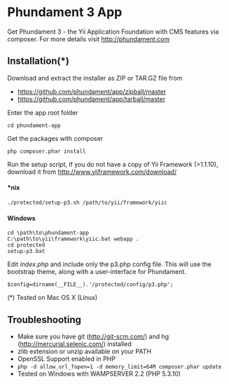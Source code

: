 Phundament 3 App
================

Get Phundament 3 - the Yii Application Foundation with CMS features via composer.
For more details visit http://phundament.com

Installation(*)
---------------

Download and extract the installer as ZIP or TAR.GZ file from

* https://github.com/phundament/app/zipball/master
* https://github.com/phundament/app/tarball/master

Enter the app root folder

```
cd phundament-app
```

Get the packages with composer

```
php composer.phar install
```

Run the setup script, if you do not have a copy of Yii Framework (>1.1.10), download it from http://www.yiiframework.com/download/

#### *nix
```
./protected/setup-p3.sh /path/to/yii/framework/yiic
```

#### Windows
```
cd \path\to\phundament-app
C:\path\to\yii\framework\yiic.bat webapp .
cd protected
setup-p3.bat
```


Edit *index.php* and include only the p3.php config file. This will use the bootstrap theme, along with a user-interface for Phundament.

```
$config=dirname(__FILE__).'/protected/config/p3.php';
```


 (*) Tested on Mac OS X (Linux)
 
 
Troubleshooting
---------------
 
 * Make sure you have git (http://git-scm.com/) and hg (http://mercurial.selenic.com/) installed
 * zlib extension or unzip available on your PATH
 * OpenSSL Support enabled in PHP
 * ```php -d allow_url_fopen=1 -d memory_limit=64M composer.phar update```
 * Tested on Windows with WAMPSERVER 2.2 (PHP 5.3.10)